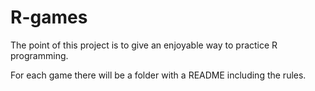 # R-games

The point of this project is to give an enjoyable way to practice R programming.

For each game there will be a folder with a README including the rules.
